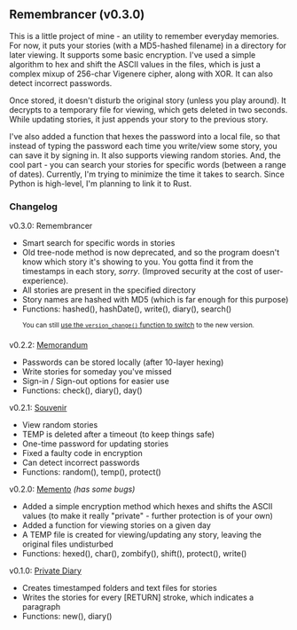 ## Remembrancer (v0.3.0)

This is a little project of mine - an utility to remember everyday memories. For now, it puts your stories (with a MD5-hashed filename) in a directory for later viewing. It supports some basic encryption. I've used a simple algorithm to hex and shift the ASCII values in the files, which is just a complex mixup of 256-char Vigenere cipher, along with XOR. It can also detect incorrect passwords.

Once stored, it doesn't disturb the original story (unless you play around). It decrypts to a temporary file for viewing, which gets deleted in two seconds. While updating stories, it just appends your story to the previous story.

I've also added a function that hexes the password into a local file, so that instead of typing the password each time you write/view some story, you can save it by signing in. It also supports viewing random stories. And, the cool part - you can search your stories for specific words (between a range of dates). Currently, I'm trying to minimize the time it takes to search. Since Python is high-level, I'm planning to link it to Rust.

### Changelog

v0.3.0: Remembrancer
- Smart search for specific words in stories
- Old tree-node method is now deprecated, and so the program doesn't know which story it's showing to you. You gotta find it from the timestamps in each story, *sorry*. (Improved security at the cost of user-experience).
- All stories are present in the specified directory
- Story names are hashed with MD5 (which is far enough for this purpose)
- Functions: hashed(), hashDate(), write(), diary(), search()

      <sup>You can still [use the `version_change()` function to switch](https://github.com/Wafflespeanut/Python/blob/ae05feea4afa3e988da13fbd323b845a32079ddf/Remembrancer/Diary.py#L155) to the new version.</sup>

v0.2.2: [Memorandum](https://github.com/Wafflespeanut/Python/tree/8850c831c10955b5c32d2710abfbfef916031792/Memorandum)
- Passwords can be stored locally (after 10-layer hexing)
- Write stories for someday you've missed
- Sign-in / Sign-out options for easier use
- Functions: check(), diary(), day()

v0.2.1: [Souvenir](https://github.com/Wafflespeanut/Python/tree/937d48dc3bc8608530253fc392594a90a4d59078/Memento)
- View random stories
- TEMP is deleted after a timeout (to keep things safe)
- One-time password for updating stories
- Fixed a faulty code in encryption
- Can detect incorrect passwords
- Functions: random(), temp(), protect()

v0.2.0: [Memento](https://github.com/Wafflespeanut/Python/tree/7f2572857bbe86b2598d27ab7872017a580351ff/Memento) *(has some bugs)*
- Added a simple encryption method which hexes and shifts the ASCII values (to make it really "private" - further protection is of your own)
- Added a function for viewing stories on a given day
- A TEMP file is created for viewing/updating any story, leaving the original files undisturbed
- Functions: hexed(), char(), zombify(), shift(), protect(), write()

v0.1.0: [Private Diary](https://github.com/Wafflespeanut/Python/tree/64a9c8dd2470ec309a439a41568778187bbe8bb7/Private%20Diary)
- Creates timestamped folders and text files for stories
- Writes the stories for every [RETURN] stroke, which indicates a paragraph
- Functions: new(), diary()
